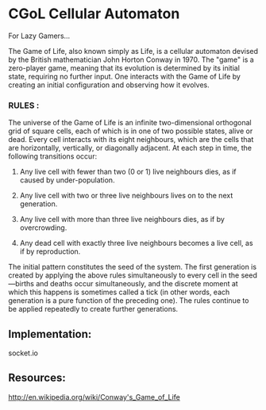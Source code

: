 # CGoL Cellular Automaton

For Lazy Gamers...

The Game of Life, also known simply as Life, is a cellular automaton devised by the British mathematician John Horton Conway in 1970.
The "game" is a zero-player game, meaning that its evolution is determined by its initial state, requiring no further input. One interacts with the Game of Life by creating an initial configuration and observing how it evolves.

### RULES :
The universe of the Game of Life is an infinite two-dimensional orthogonal grid of square cells, each of which is in one of two possible states, alive or dead. Every cell interacts with its eight neighbours, which are the cells that are horizontally, vertically, or diagonally adjacent. At each step in time, the following transitions occur:

1) Any live cell with fewer than two (0 or 1) live neighbours dies, as if caused by under-population.

2) Any live cell with two or three live neighbours lives on to the next generation.

3) Any live cell with more than three live neighbours dies, as if by overcrowding.

4) Any dead cell with exactly three live neighbours becomes a live cell, as if by reproduction.


The initial pattern constitutes the seed of the system. The first generation is created by applying the above rules simultaneously to every cell in the seed—births and deaths occur simultaneously, and the discrete moment at which this happens is sometimes called a tick (in other words, each generation is a pure function of the preceding one). The rules continue to be applied repeatedly to create further generations.


## Implementation:
socket.io

## Resources:
http://en.wikipedia.org/wiki/Conway's_Game_of_Life
